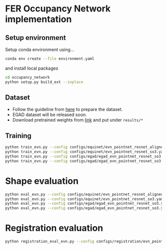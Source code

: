 # FER Occupancy Network implementation

## Setup environment
Setup conda environment using...
```bash
conda env create --file environment.yaml
```
and install local packages
```bash
cd occupancy_network
python setup.py build_ext --inplace
```

## Dataset
- Follow the guideline from [here](https://github.com/FlyingGiraffe/vnn-neural-implicits/) to prepare the dataset.
- EGAD dataset will be released soon.
- Download pretrained weights from [link](https://drive.google.com/file/d/17fdWjUVMPjWIEkDFTWAx9Ir5GCbhiM1A/view?usp=drive_link) and put under `results/*`
<!-- - Download preprocessed EGAD from [link](https://drive.google.com/file/d/1oAipEm2U77F0a9t_g5CcPyoit98BaAXt/view?usp=drive_link) and extract it to `data/EGAD/*`. -->
<!-- - Download preprocessed EGAD rotation file from [link](https://drive.google.com/file/d/1So54FBaBRo4N9Li5ulb1zsna0ZpTxjPq/view?usp=drive_link) and extract it to `data_rotations/EGAD`. -->


## Training
```bash
python train_evn.py --config configs/equinet/evn_pointnet_resnet_aligned.yaml 
python train_evn.py --config configs/equinet/evn_pointnet_resnet_so3.yaml 
python train_evn.py --config configs/egad/egad_evn_pointnet_resnet_so3.yaml 
python train_evn.py --config configs/egad/egad_evn_pointnet_resnet_so3.yaml 
```

# Shape evaluation
```bash
python eval_evn.py --config configs/equinet/evn_pointnet_resnet_aligned.yaml 
python eval_evn.py --config configs/equinet/evn_pointnet_resnet_so3.yaml 
python eval_evn.py --config configs/egad/egad_evn_pointnet_resnet_so3.yaml 
python eval_evn.py --config configs/egad/egad_evn_pointnet_resnet_so3.yaml 
```

# Registration evaluation
```bash
python registration_eval_evn.py --config configs/registration/evn_pointnet_resnet_registration.yaml 
```
